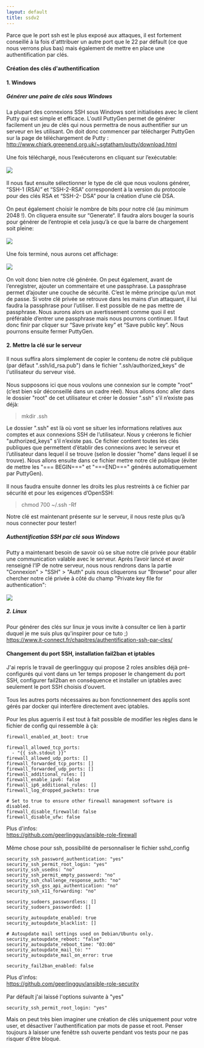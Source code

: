 ```yaml
---
layout: default
title: ssdv2
---
```

Parce que le port ssh est le plus exposé aux attaques, il est fortement conseillé à la fois d'atttribuer un autre port que le 22 par défault (ce que nous verrons plus bas) mais également de mettre en place une authentification par clés.  

#### Création des clés d'authentification  
#### 1. Windows  
##### Générer une paire de clés sous Windows  

La plupart des connexions SSH sous Windows sont initialisées avec le client Putty qui est simple et efficace. L'outil PuttyGen permet de générer facilement un jeu de clés qui nous permettra de nous authentifier sur un serveur en les utilisant. On doit donc commencer par télécharger PuttyGen sur la page de téléchargement de Putty : http://www.chiark.greenend.org.uk/~sgtatham/putty/download.html  
<br>
Une fois téléchargé, nous l’exécuterons en cliquant sur l’exécutable:  
<br>
![](https://www.it-connect.fr/wp-content-itc/uploads/2015/07/linux-ssh-cle-authentification-01.jpg)  
<br>
Il nous faut ensuite sélectionner le type de clé que nous voulons générer, “SSH-1 (RSA)” et “SSH-2-RSA” correspondent à la version du protocole pour des clés RSA et “SSH-2- DSA” pour la création d’une clé DSA.  
<br>
On peut également choisir le nombre de bits pour notre clé (au minimum 2048 !). On cliquera ensuite sur “Generate“. Il faudra alors bouger la souris pour générer de l’entropie et cela jusqu’à ce que la barre de chargement soit pleine:  
<br>
![](https://www.it-connect.fr/wp-content-itc/uploads/2015/07/linux-ssh-cle-authentification-02.jpg)  
<br>
Une fois terminé, nous aurons cet affichage:  
<br>
![](https://www.it-connect.fr/wp-content-itc/uploads/2015/07/linux-ssh-cle-authentification-03.jpg)  
<br>
On voit donc bien notre clé générée. On peut également, avant de l’enregistrer, ajouter un commentaire et une passphrase. La passphrase permet d’ajouter une couche de sécurité. C’est le même principe qu’un mot de passe. Si votre clé privée se retrouve dans les mains d’un attaquant, il lui faudra la passphrase pour l’utiliser. Il est possible de ne pas mettre de passphrase. Nous aurons alors un avertissement comme quoi il est préférable d’entrer une passphrase mais nous pourrons continuer. Il faut donc finir par cliquer sur “Save private key” et “Save public key”. Nous pourrons ensuite fermer PuttyGen.  

#### 2. Mettre la clé sur le serveur  
Il nous suffira alors simplement de copier le contenu de notre clé publique (par défaut ".ssh/id_rsa.pub") dans le fichier ".ssh/authorized_keys" de l'utilisateur du serveur visé.  
<br>
Nous supposons ici que nous voulons une connexion sur le compte "root" (c’est bien sûr déconseillé dans un cadre réel). Nous allons donc aller dans le dossier "root" de cet utilisateur et créer le dossier ".ssh" s'il n’existe pas déjà:  

> mkdir .ssh  

Le dossier ".ssh" est là où vont se situer les informations relatives aux comptes et aux connexions SSH de l’utilisateur. Nous y créerons le fichier "authorized_keys" s’il n’existe pas. Ce fichier contient toutes les clés publiques que permettent d’établir des connexions avec le serveur et l’utilisateur dans lequel il se trouve (selon le dossier "home" dans lequel il se trouve). Nous allons ensuite dans ce fichier mettre notre clé publique (éviter de mettre les "=== BEGIN===" et "===END===" générés automatiquement par PuttyGen).  
<br>
Il nous faudra ensuite donner les droits les plus restreints à ce fichier par sécurité et pour les exigences d’OpenSSH:  

> chmod 700 ~/.ssh -Rf

Notre clé est maintenant présente sur le serveur, il nous reste plus qu’à nous connecter pour tester!  
##### Authentification SSH par clé sous Windows  
Putty a maintenant besoin de savoir où se situe notre clé privée pour établir une communication valable avec le serveur. Après l’avoir lancé et avoir renseigné l’IP de notre serveur, nous nous rendrons dans la partie "Connexion" > "SSH" > "Auth" puis nous cliquerons sur "Browse" pour aller chercher notre clé privée à côté du champ "Private key file for authentication":  
<br>
![](http://www.it-connect.fr/wp-content-itc/uploads/2015/07/linux-ssh-cle-authentification-04.jpg)  
##### 2. Linux  
Pour générer des clés sur linux je vous invite à consulter ce lien à partir duquel je me suis plus qu'inspirer pour ce tuto ;)  
https://www.it-connect.fr/chapitres/authentification-ssh-par-cles/  
#### Changement du port SSH, installation fail2ban et iptables  
J'ai repris le travail de geerlingguy qui propose 2 roles ansibles déjà pré-configurés qui vont dans un 1er temps proposer le changement du port SSH, configurer fail2ban en conséquence et installer un iptables avec seulement le port SSH choisis d'ouvert.  
<br>
Tous les autres ports nécessaires au bon fonctionnement des applis sont gérés par docker qui interfère directement avec iptables.  
<br>
Pour les plus aguerris il est tout à fait possible de modifier les règles dans le fichier de config qui ressemble à çà:  
```firewall_state: started
firewall_enabled_at_boot: true

firewall_allowed_tcp_ports:
  - "{{ ssh.stdout }}"
firewall_allowed_udp_ports: []
firewall_forwarded_tcp_ports: []
firewall_forwarded_udp_ports: []
firewall_additional_rules: []
firewall_enable_ipv6: false
firewall_ip6_additional_rules: []
firewall_log_dropped_packets: true

# Set to true to ensure other firewall management software is disabled.
firewall_disable_firewalld: false
firewall_disable_ufw: false  
```

Plus d'infos:  
https://github.com/geerlingguy/ansible-role-firewall  
<br>
Même chose pour ssh, possibilité de personnaliser le fichier sshd_config
```security_ssh_port: "{{ ssh }}"
security_ssh_password_authentication: "yes"
security_ssh_permit_root_login: "yes"
security_ssh_usedns: "no"
security_ssh_permit_empty_password: "no"
security_ssh_challenge_response_auth: "no"
security_ssh_gss_api_authentication: "no"
security_ssh_x11_forwarding: "no"

security_sudoers_passwordless: []
security_sudoers_passworded: []

security_autoupdate_enabled: true
security_autoupdate_blacklist: []

# Autoupdate mail settings used on Debian/Ubuntu only.
security_autoupdate_reboot: "false"
security_autoupdate_reboot_time: "03:00"
security_autoupdate_mail_to: ""
security_autoupdate_mail_on_error: true

security_fail2ban_enabled: false
```
Plus d'infos:  
https://github.com/geerlingguy/ansible-role-security  
<br>
Par défault j'ai laissé l'options suivante à "yes"  

```security_ssh_password_authentication: "yes"
security_ssh_permit_root_login: "yes"
```
Mais on peut très bien imaginer une création de clés uniquement pour votre user, et désactiver l'authentification par mots de passe et root. Penser toujours à laisser une fenêtre ssh ouverte pendant vos tests pour ne pas risquer d'être bloqué.